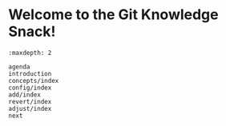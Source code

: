 # Welcome to the Git Knowledge Snack!

```{toctree}
:maxdepth: 2

agenda
introduction
concepts/index
config/index
add/index
revert/index
adjust/index
next
```
